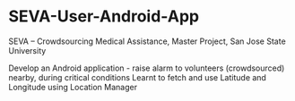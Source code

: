 # SEVA-User-Android-App

SEVA – Crowdsourcing Medical Assistance, Master Project, San Jose State University

Develop an Android application - raise alarm to volunteers (crowdsourced)
nearby, during critical conditions
Learnt to fetch and use Latitude and Longitude using Location Manager
